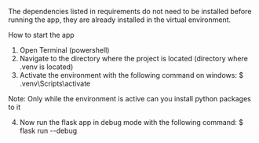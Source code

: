 The dependencies listed in requirements do not need to be installed before running the app, they are already installed in the virtual environment. 

How to start the app

1. Open Terminal (powershell)
2. Navigate to the directory where the project is located (directory where .venv is located)
3. Activate the environment with the following command on windows:
    $ .venv\Scripts\activate

Note: Only while the environment is active can you install python packages to it

4. Now run the flask app in debug mode with the following command:
    $ flask run --debug
